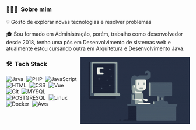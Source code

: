 ### 👨🏻‍💻 &nbsp;Sobre mim

💡 Gosto de explorar novas tecnologias e resolver problemas

🎓 Sou formado em Administração, porém, trabalho como desenvolvedor desde 2018, tenho uma pós em Desenvolvimento de sistemas web e atualmente estou cursando outra em Arquitetura e Desenvolvimento Java.

<img alt="Night Coding" src="https://github.com/jfgromano/jfgromano/blob/main/Night-Coding.gif?raw=true" align="right"/>

### 🛠 &nbsp;Tech Stack
![Java](https://img.shields.io/badge/-Java-05122A?style=flat&logo=Java&logoColor=FFA518)&nbsp;
![PHP](https://img.shields.io/badge/-PHP-05122A?style=flat&logo=PHP&logoColor=FFA518)&nbsp;
![JavaScript](https://img.shields.io/badge/-JavaScript-05122A?style=flat&logo=javascript)&nbsp;
![HTML](https://img.shields.io/badge/-HTML-05122A?style=flat&logo=HTML5)&nbsp;
![CSS](https://img.shields.io/badge/-CSS-05122A?style=flat&logo=CSS3&logoColor=1572B6)&nbsp;
![Vue](https://img.shields.io/badge/-VueJS-05122A?style=flat&logo=VueJs&logoColor=563D7C)\
![Git](https://img.shields.io/badge/-Git-05122A?style=flat&logo=git)&nbsp;
![MYSQL](https://img.shields.io/badge/-MySQL-05122A?style=flat&logo=MYSQL&logoColor=FFA518)&nbsp;
![POSTGRESQL](https://img.shields.io/badge/-PostgreSQL-05122A?style=flat&logo=POSTGRESQL&logoColor=FFA518)&nbsp;
![Linux](https://img.shields.io/badge/-Linux-05122A?style=flat&logo=Linux&logoColor=FFA518)&nbsp;
![Docker](https://img.shields.io/badge/-Docker-05122A?style=flat&logo=Docker&logoColor=FFA518)&nbsp;
![Aws](https://img.shields.io/badge/-Aws-05122A?style=flat&logo=AWS&logoColor=FFA518)&nbsp;
